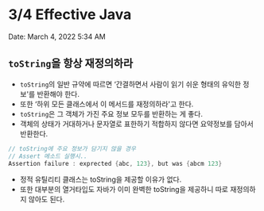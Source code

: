 # 3/4 Effective Java

Date: March 4, 2022 5:34 AM

## `toString`을 항상 재정의하라

- `toString`의 일반 규약에 따르면 ‘간결하면서 사람이 읽기 쉬운 형태의 유익한 정보'를 반환해야 한다.
- 또한 ‘하위 모든 클래스에서 이 메서드를 재정의하라'고 한다.
- `toString`은 그 객체가 가진 주요 정보 모두를 반환하는 게 좋다.
- 객체의 상태가 거대하거나 문자열로 표한하기 적합하지 않다면 요약정보를 담아서 반환한다.

```java
// toString에 주요 정보가 담기지 않을 경우
// Assert 메소드 실행시..
Assertion failure : exprected {abc, 123}, but was {abcm 123}
```

- 정적 유틸리티 클래스는 toString을 제공할 이유가 없다.
- 또한 대부분의 열거타입도 자바가 이미 완벽한 toString을 제공하니 따로 재정의하지 않아도 된다.